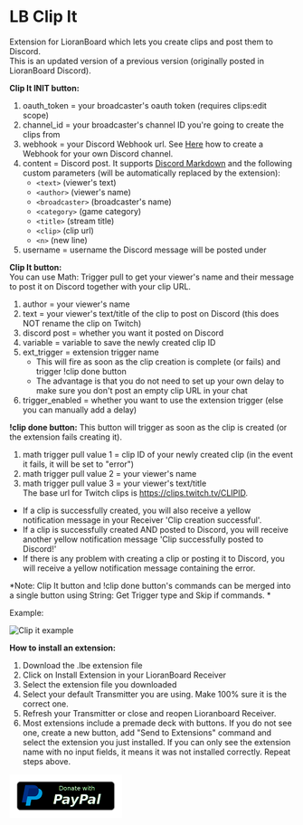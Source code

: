 # LB Clip It
 Extension for LioranBoard which lets you create clips and post them to Discord.      
 This is an updated version of a previous version (originally posted in LioranBoard Discord).   


    
 **Clip It INIT button:**        
1. oauth_token = your broadcaster's oauth token (requires clips:edit scope)     
2. channel_id = your broadcaster's channel ID you're going to create the clips from     
3. webhook = your Discord Webhook url. See [Here](https://docs.gitlab.com/ee/user/project/integrations/discord_notifications.html) how to create a Webhook for your own Discord channel.    
4. content = Discord post. It supports [Discord Markdown](https://support.discord.com/hc/en-us/articles/210298617-Markdown-Text-101-Chat-Formatting-Bold-Italic-Underline-) and the following custom parameters (will be automatically replaced by the extension):    
	* `<text>` (viewer's text)
	* `<author>` (viewer's name)
	* `<broadcaster>` (broadcaster's name)
	* `<category>` (game category)
	* `<title>` (stream title)
	* `<clip>` (clip url)
 	* `<n>` (new line)
5. username = username the Discord message will be posted under


 **Clip It button:**  
You can use Math: Trigger pull to get your viewer's name and their message to post it on Discord together with your clip URL. 
1. author = your viewer's name
2. text = your viewer's text/title of the clip to post on Discord (this does NOT rename the clip on Twitch) 
3. discord post = whether you want it posted on Discord
4. variable = variable to save the newly created clip ID 
5. ext_trigger = extension trigger name
   - This will fire as soon as the clip creation is complete (or fails) and trigger !clip done button
   - The advantage is that you do not need to set up your own delay to make sure you don't post an empty clip URL in your chat 
6. trigger_enabled = whether you want to use the extension trigger (else you can manually add a delay)

**!clip done button:**
This button will trigger as soon as the clip is created (or the extension fails creating it). 
1. math trigger pull value 1 = clip ID of your newly created clip (in the event it fails, it will be set to "error")
2. math trigger pull value 2 = your viewer's name
3. math trigger pull value 3 = your viewer's text/title      
The base url for Twitch clips is https://clips.twitch.tv/CLIPID.

* If a clip is successfully created, you will also receive a yellow notification message in your Receiver 'Clip creation successful'.
* If a clip is successfully created AND posted to Discord, you will receive another yellow notification message 'Clip successfully posted to Discord!'
* If there is any problem with creating a clip or posting it to Discord, you will receive a yellow notification message containing the error.  

*Note: Clip It button and !clip done button's commands can be merged into a single button using String: Get Trigger type and Skip if commands. *


Example: 
  
![Clip it example](https://i.imgur.com/3H4WAF4.png)


**How to install an extension:**
1. Download the .lbe extension file
2. Click on Install Extension in your LioranBoard Receiver
3. Select the extension file you downloaded 
4. Select your default Transmitter you are using. Make 100% sure it is the correct one. 
5. Refresh your Transmitter or close and reopen Lioranboard Receiver. 
6. Most extensions include a premade deck with buttons. If you do not see one, create a new button, add "Send to Extensions" command and select the extension you just installed. If you can only see the extension name with no input fields, it means it was not installed correctly. Repeat steps above.    

[![](https://github.com/christinna9031/LioranBoard-Files/blob/main/img/paypal.png?raw=true)](https://www.paypal.com/cgi-bin/webscr?cmd=_s-xclick&hosted_button_id=3YWXYQE3HKWHQ)

